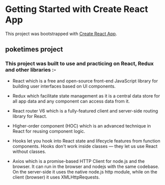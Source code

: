 # Getting Started with Create React App

This project was bootstrapped with [Create React App](https://github.com/facebook/create-react-app).

## poketimes project

### This project was built to use and practicing on React, Redux and other libraries :-

- React which is a free and open-source front-end JavaScript library for building user interfaces based on UI components. 

- Redux which facilitate state management as it is a central data store for all app data and any component can access data from it.

- React router V6 which is a fully-featured client and server-side routing library for React.

- Higher-order component (HOC) which is an advanced technique in React for reusing component logic. 

- Hooks let you hook into React state and lifecycle features from function components. Hooks don't work inside classes — they let us use React without classes. 

- Axios which is a promise-based HTTP Client for node.js and the browser. It can run in the browser and nodejs with the same codebase. On the server-side it uses the native node.js http module, while on the client (browser) it uses XMLHttpRequests.
